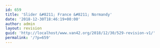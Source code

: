 ```yaml
---
id: 659
title: 'Slider &#8211; France &#8211; Normandy'
date: '2018-12-30T18:46:19+00:00'
author: admin
layout: revision
guid: 'http://localhost/www.van42.org/2018/12/30/529-revision-v1/'
permalink: '/?p=659'
---
```


